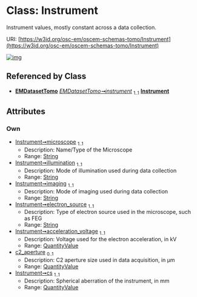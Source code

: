 
# Class: Instrument

Instrument values, mostly constant across a data collection.

URI: [https://w3id.org/osc-em/oscem-schemas-tomo/Instrument](https://w3id.org/osc-em/oscem-schemas-tomo/Instrument)


[![img](https://yuml.me/diagram/nofunky;dir:TB/class/[QuantityValue],[QuantityValue]<cs%201..1-++[Instrument&#124;microscope:string;illumination:string;imaging:string;electron_source:string],[QuantityValue]<c2_aperture%200..1-++[Instrument],[QuantityValue]<acceleration_voltage%201..1-++[Instrument],[EMDatasetTomo]++-%20instrument%201..1>[Instrument],[EMDatasetTomo])](https://yuml.me/diagram/nofunky;dir:TB/class/[QuantityValue],[QuantityValue]<cs%201..1-++[Instrument&#124;microscope:string;illumination:string;imaging:string;electron_source:string],[QuantityValue]<c2_aperture%200..1-++[Instrument],[QuantityValue]<acceleration_voltage%201..1-++[Instrument],[EMDatasetTomo]++-%20instrument%201..1>[Instrument],[EMDatasetTomo])

## Referenced by Class

 *  **[EMDatasetTomo](EMDatasetTomo.md)** *[EMDatasetTomo➞instrument](EMDatasetTomo_instrument.md)*  <sub>1..1</sub>  **[Instrument](Instrument.md)**

## Attributes


### Own

 * [Instrument➞microscope](Instrument_microscope.md)  <sub>1..1</sub>
     * Description: Name/Type of the Microscope
     * Range: [String](types/String.md)
 * [Instrument➞illumination](Instrument_illumination.md)  <sub>1..1</sub>
     * Description: Mode of illumination used during data collection
     * Range: [String](types/String.md)
 * [Instrument➞imaging](Instrument_imaging.md)  <sub>1..1</sub>
     * Description: Mode of imaging used during data collection
     * Range: [String](types/String.md)
 * [Instrument➞electron_source](Instrument_electron_source.md)  <sub>1..1</sub>
     * Description: Type of electron source used in the microscope, such as FEG
     * Range: [String](types/String.md)
 * [Instrument➞acceleration_voltage](Instrument_acceleration_voltage.md)  <sub>1..1</sub>
     * Description: Voltage used for the electron acceleration, in kV
     * Range: [QuantityValue](QuantityValue.md)
 * [c2_aperture](c2_aperture.md)  <sub>0..1</sub>
     * Description: C2 aperture size used in data acquisition, in µm
     * Range: [QuantityValue](QuantityValue.md)
 * [Instrument➞cs](Instrument_cs.md)  <sub>1..1</sub>
     * Description: Spherical aberration of the instrument, in mm
     * Range: [QuantityValue](QuantityValue.md)
